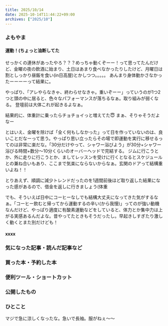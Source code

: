 ```yaml
---
title: 2025/10/14
date: 2025-10-14T11:44:22+09:00
archives: ["2025/10"]
---
```

### よもやま
#### 運動！(ちょっと油断してた

せっかくの連休があったやろ？？？めっちゃ動くぞーー！って思ってたんだけど、金曜の夜の飲酒に始まり、土日はあまり食べなかったりしたけど、月曜日は割としっかり昼飯を食い(in日高屋)とかしつつ。。。。。
あんまり身体動かさなかったーーーーって結果に。

やっぱり、「アレやらなきゃ、終わらせなきゃ。重いぞーー」っていうのが1つ2つと頭の中に居ると、色々なパフォーマンスが落ちるなぁ。取り組みが弱くなる。
登壇前は大体これが起きるよなぁ。

結果的に、体重計に乗ったらチョチョイっと増えてた😇 まぁ、そりゃそうだよなー

とはいえ、金曜を除けば「全く何もしなかった」って日を作っていないのは、良いことだなーって思う。やっぱり思い立ったらその場で即運動を実行に移せるってのは非常に楽だな。「30分だけやって、シャワー浴びよう」が30分+シャワー浴びる時間+数分〜10分くらいのオーバーヘッドで完結する。
ジムに行こうとか、外に走りに行こうとか、ましてレッスンを受けに行くとなるとスケジュールとの兼ね合いもあり、ここまで気楽にならないからなぁ。玄関のドアって結構重いよね！！

とりあえず、順調に減少トレンドだったのを1週間前後ほど取り返した結果になった感があるので、借金を返しに行きましょう(体重



でも、そういえば日中にコーヒーなしでも結構大丈夫になってきた気がするなぁ。「コーヒー飲むと帰ってから運動するの辛い(から我慢)」ってのが強い動機なんだけど、やっぱり適度に有酸素運動などをしていると、体力とか集中力は上がる実感あるんだよな。昔やってたときもそうだったし。早起きしすぎたり激しく動くとまた別だけども！

#### xxxx

### 気になった記事・読んだ記事など

### 買った本・予約した本

### 便利ツール・ショートカット

### 公開したもの

### ひとこと

マジで急に涼しくなったな。急いで長袖。服がねぇ〜〜
